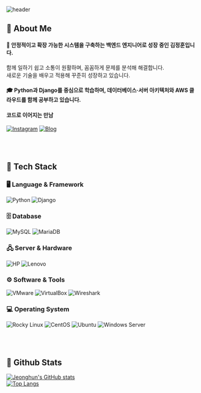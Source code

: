 <!-- Header -->
![header](https://capsule-render.vercel.app/api?type=waving&color=gradient&height=300&section=header&text=Good%20to%20see%20you%20%F0%9F%A4%97)

## 👀 About Me
#### :raising_hand: 안정적이고 확장 가능한 시스템을 구축하는 백엔드 엔지니어로 성장 중인 김정훈입니다.  
함께 일하기 쉽고 소통이 원활하며, 꼼꼼하게 문제를 분석해 해결합니다.  
새로운 기술을 배우고 적용해 꾸준히 성장하고 있습니다. <br/>

#### 🎓 Python과 Django를 중심으로 학습하며, 데이터베이스·서버 아키텍처와 AWS 클라우드를 함께 공부하고 있습니다. <br/>

#### 코드로 이어지는 만남  
[![Instagram](https://img.shields.io/badge/Instagram-E4405F?style=flat-square&logo=instagram&logoColor=white)](https://www.instagram.com/schicksal36)
[![Blog](https://img.shields.io/badge/Blog-03C75A?style=flat-square&logo=naver&logoColor=white)](https://blog.naver.com/schicksal36)

<br/><br/>

## 🧱 Tech Stack

### 🖥️ Language & Framework
![Python](https://img.shields.io/badge/Python-3776AB?style=flat-square&logo=Python&logoColor=white)
![Django](https://img.shields.io/badge/Django-092E20?style=flat-square&logo=Django&logoColor=white)

### 🗄️ Database
![MySQL](https://img.shields.io/badge/MySQL-4479A1?style=flat-square&logo=MySQL&logoColor=white)
![MariaDB](https://img.shields.io/badge/MariaDB-003545?style=flat-square&logo=MariaDB&logoColor=white)

### 🖧 Server & Hardware
![HP](https://img.shields.io/badge/HP-0096D6?style=flat-square&logo=hp&logoColor=white)
![Lenovo](https://img.shields.io/badge/Lenovo-E2231A?style=flat-square&logo=lenovo&logoColor=white)

### ⚙️ Software & Tools
![VMware](https://img.shields.io/badge/VMware-607078?style=flat-square&logo=vmware&logoColor=white)
![VirtualBox](https://img.shields.io/badge/VirtualBox-183A61?style=flat-square&logo=virtualbox&logoColor=white)
![Wireshark](https://img.shields.io/badge/Wireshark-1679A7?style=flat-square&logo=wireshark&logoColor=white)

### 💻 Operating System
![Rocky Linux](https://img.shields.io/badge/Rocky%20Linux-10B981?style=flat-square&logo=rockylinux&logoColor=white)
![CentOS](https://img.shields.io/badge/CentOS-262577?style=flat-square&logo=centos&logoColor=white)
![Ubuntu](https://img.shields.io/badge/Ubuntu-E95420?style=flat-square&logo=ubuntu&logoColor=white)
![Windows Server](https://img.shields.io/badge/Windows%20Server-0078D6?style=flat-square&logo=windows&logoColor=white)

<br/><br/>

## 🤔 Github Stats
[![Jeonghun's GitHub stats](https://github-readme-stats.vercel.app/api?username=schicksal36&show_icons=true&theme=tokyonight)](https://github.com/anuraghazra/github-readme-stats)  
[![Top Langs](https://github-readme-stats.vercel.app/api/top-langs/?username=schicksal36&layout=compact&theme=tokyonight)](https://github.com/anuraghazra/github-readme-stats)
